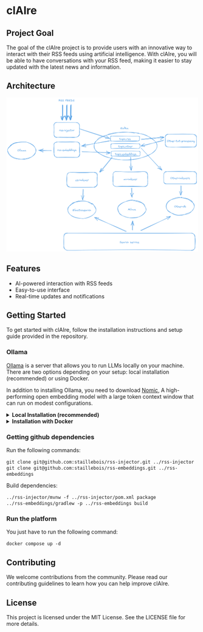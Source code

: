 # clAIre

## Project Goal

The goal of the clAIre project is to provide users with an innovative way to interact with their RSS feeds using artificial intelligence. With clAIre, you will be able to have conversations with your RSS feed, making it easier to stay updated with the latest news and information.

## Architecture

![arch.png](./schema/arch.png)

## Features

- AI-powered interaction with RSS feeds
- Easy-to-use interface
- Real-time updates and notifications

## Getting Started

To get started with clAIre, follow the installation instructions and setup guide provided in the repository.

### Ollama

[Ollama](https://ollama.com/) is a server that allows you to run LLMs locally on your machine. There are two options depending on your setup: local installation (recommended) or using Docker.

In addition to installing Ollama, you need to download [Nomic](https://ollama.com/library/nomic-embed-text), A high-performing open embedding model with a large token context window that can run on modest configurations.

<details>
    <summary><b>Local Installation (recommended)</b></summary>

This installation will allow Ollama to [take advantage of the GPU](https://github.com/ollama/ollama/blob/main/docs/gpu.md) on your machine. Follow the instructions at [https://ollama.com/download](https://ollama.com/download).

Once installed and running, download the model with `ollama pull nomic-embed-text:latest`.

To chat with the model, run `ollama run nomic-embed-text:latest` and say something, for example, "Hello, how are you?"

</details>

<details>
    <summary><b>Installation with Docker</b></summary>

If local installation is not possible, run Ollama by executing the following command:

```
docker compose up ollama
```

Once running, load the model with

```
docker exec -it ollama ollama pull nomic-embed-text:latest
```

</details>

### Getting github dependencies

Run the following commands:

```
git clone git@github.com:staillebois/rss-injector.git ../rss-injector
git clone git@github.com:staillebois/rss-embeddings.git ../rss-embeddings
```

Build dependencies:

```
../rss-injector/mvnw -f ../rss-injector/pom.xml package
../rss-embeddings/gradlew -p ../rss-embeddings build
```

### Run the platform

You just have to run the following command:

```
docker compose up -d
```

## Contributing

We welcome contributions from the community. Please read our contributing guidelines to learn how you can help improve clAIre.

## License

This project is licensed under the MIT License. See the LICENSE file for more details.